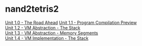 # nand2tetris2

[Unit 1.0 - The Road Ahead](https://www.youtube.com/watch?v=KBTg0ju4rxM)
[Unit 1.1 - Program Compilation Preview](https://www.youtube.com/watch?v=E28KczysecE)\
[Unit 1.2 - VM Abstraction - The Stack](https://www.youtube.com/watch?v=zldqSN7YfY8)\
[Unit 1.3 - VM Abstraction - Memory Segments](https://www.youtube.com/watch?v=HKpLKqIMf5g)\
[Unit 1.4 - VM Implementation - The Stack](https://www.youtube.com/watch?v=Iq9KA6qRqXo)

